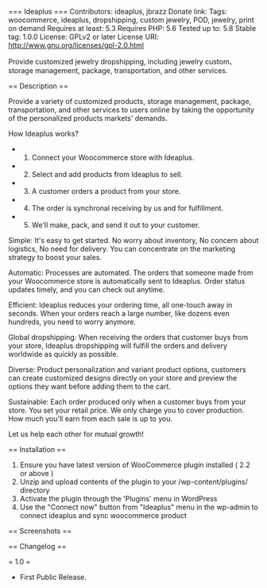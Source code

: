 === Ideaplus ===
Contributors: ideaplus, jbrazz
Donate link: 
Tags: woocommerce, ideaplus, dropshipping, custom jewelry, POD, jewelry, print on demand
Requires at least: 5.3
Requires PHP: 5.6
Tested up to: 5.8
Stable tag: 1.0.0
License: GPLv2 or later
License URI: http://www.gnu.org/licenses/gpl-2.0.html

Provide customized jewelry dropshipping, including jewelry custom、 storage management, package, transportation, and other services.

== Description ==

Provide a variety of customized products, storage management, package, transportation, and other services to users online by taking the opportunity of the personalized products markets' demands.

How Ideaplus works?

*   1. Connect your Woocommerce store with Ideaplus.
*   2. Select and add products from Ideaplus to sell.
*   3. A customer orders a product from your store.
*   4. The order is synchronal receiving by us and for fulfillment.
*   5. We'll make, pack, and send it out to your customer.

Simple: It's easy to get started. No worry about inventory, No concern about logistics, No need for delivery. You can concentrate on the marketing strategy to boost your sales.

Automatic: Processes are automated. The orders that someone made from your Woocommerce store is automatically sent to Ideaplus. Order status updates timely, and you can check out anytime.

Efficient: Ideaplus reduces your ordering time, all one-touch away in seconds. When your orders reach a large number, like dozens even hundreds, you need to worry anymore.

Global dropshipping: When receiving the orders that customer buys from your store, Ideaplus dropshipping will fulfill the orders and delivery worldwide as quickly as possible.

Diverse: Product personalization and variant product options, customers can create customized designs directly on your store and preview the options they want before adding them to the cart.

Sustainable: Each order produced only when a customer buys from your store. You set your retail price. We only charge you to cover production. How much you'll earn from each sale is up to you.

Let us help each other for mutual growth!

== Installation ==

1. Ensure you have latest version of WooCommerce plugin installed ( 2.2 or above )
2. Unzip and upload contents of the plugin to your /wp-content/plugins/ directory
3. Activate the plugin through the 'Plugins' menu in WordPress
4. Use the "Connect now" button from "Ideaplus" menu in the wp-admin to connect ideaplus and sync woocommerce product

== Screenshots ==


== Changelog ==

= 1.0 =
* First Public Release.
